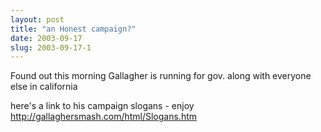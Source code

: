 ```yaml
---
layout: post
title: "an Honest campaign?"
date: 2003-09-17
slug: 2003-09-17-1
---
```


Found out this morning Gallagher is running for gov.  along with everyone else in california

here&apos;s a link to his campaign slogans - enjoy
http://gallaghersmash.com/html/Slogans.htm
